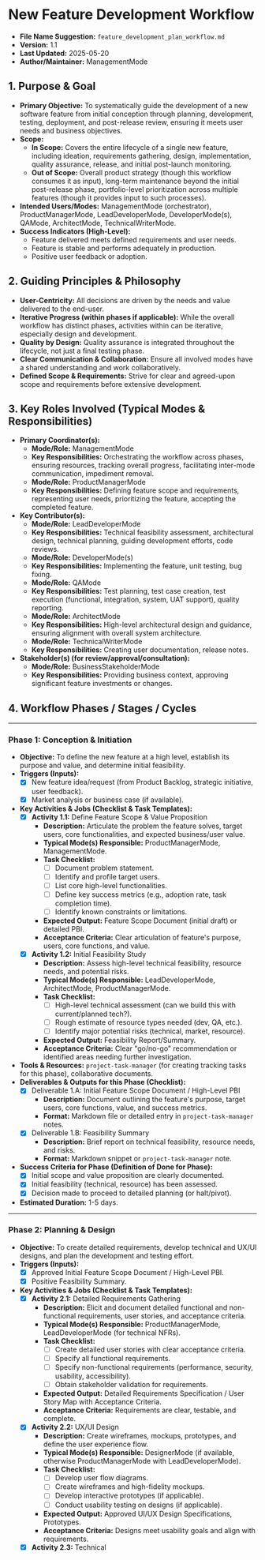 # New Feature Development Workflow

* **File Name Suggestion:** `feature_development_plan_workflow.md`
* **Version:** 1.1
* **Last Updated:** 2025-05-20
* **Author/Maintainer:** ManagementMode

## 1. Purpose & Goal

* **Primary Objective:** To systematically guide the development of a new software feature from initial conception through planning, development, testing, deployment, and post-release review, ensuring it meets user needs and business objectives.
* **Scope:**
    * **In Scope:** Covers the entire lifecycle of a single new feature, including ideation, requirements gathering, design, implementation, quality assurance, release, and initial post-launch monitoring.
    * **Out of Scope:** Overall product strategy (though this workflow consumes it as input), long-term maintenance beyond the initial post-release phase, portfolio-level prioritization across multiple features (though it provides input to such processes).
* **Intended Users/Modes:** ManagementMode (orchestrator), ProductManagerMode, LeadDeveloperMode, DeveloperMode(s), QAMode, ArchitectMode, TechnicalWriterMode.
* **Success Indicators (High-Level):**
    * Feature delivered meets defined requirements and user needs.
    * Feature is stable and performs adequately in production.
    * Positive user feedback or adoption.

## 2. Guiding Principles & Philosophy

* **User-Centricity:** All decisions are driven by the needs and value delivered to the end-user.
* **Iterative Progress (within phases if applicable):** While the overall workflow has distinct phases, activities within can be iterative, especially design and development.
* **Quality by Design:** Quality assurance is integrated throughout the lifecycle, not just a final testing phase.
* **Clear Communication & Collaboration:** Ensure all involved modes have a shared understanding and work collaboratively.
* **Defined Scope & Requirements:** Strive for clear and agreed-upon scope and requirements before extensive development.

## 3. Key Roles Involved (Typical Modes & Responsibilities)

* **Primary Coordinator(s):**
    * **Mode/Role:** ManagementMode
    * **Key Responsibilities:** Orchestrating the workflow across phases, ensuring resources, tracking overall progress, facilitating inter-mode communication, impediment removal.
    * **Mode/Role:** ProductManagerMode
    * **Key Responsibilities:** Defining feature scope and requirements, representing user needs, prioritizing the feature, accepting the completed feature.
* **Key Contributor(s):**
    * **Mode/Role:** LeadDeveloperMode
    * **Key Responsibilities:** Technical feasibility assessment, architectural design, technical planning, guiding development efforts, code reviews.
    * **Mode/Role:** DeveloperMode(s)
    * **Key Responsibilities:** Implementing the feature, unit testing, bug fixing.
    * **Mode/Role:** QAMode
    * **Key Responsibilities:** Test planning, test case creation, test execution (functional, integration, system, UAT support), quality reporting.
    * **Mode/Role:** ArchitectMode
    * **Key Responsibilities:** High-level architectural design and guidance, ensuring alignment with overall system architecture.
    * **Mode/Role:** TechnicalWriterMode
    * **Key Responsibilities:** Creating user documentation, release notes.
* **Stakeholder(s) (for review/approval/consultation):**
    * **Mode/Role:** BusinessStakeholderMode
    * **Key Responsibilities:** Providing business context, approving significant feature investments or changes.

## 4. Workflow Phases / Stages / Cycles

---
### Phase 1: Conception & Initiation

* **Objective:** To define the new feature at a high level, establish its purpose and value, and determine initial feasibility.
* **Triggers (Inputs):**
    * [X] New feature idea/request (from Product Backlog, strategic initiative, user feedback).
    * [X] Market analysis or business case (if available).
* **Key Activities & Jobs (Checklist & Task Templates):**
    * [X] **Activity 1.1:** Define Feature Scope & Value Proposition
        * **Description:** Articulate the problem the feature solves, target users, core functionalities, and expected business/user value.
        * **Typical Mode(s) Responsible:** ProductManagerMode, ManagementMode.
        * **Task Checklist:**
            * [ ] Document problem statement.
            * [ ] Identify and profile target users.
            * [ ] List core high-level functionalities.
            * [ ] Define key success metrics (e.g., adoption rate, task completion time).
            * [ ] Identify known constraints or limitations.
        * **Expected Output:** Feature Scope Document (initial draft) or detailed PBI.
        * **Acceptance Criteria:** Clear articulation of feature's purpose, users, core functions, and value.
    * [X] **Activity 1.2:** Initial Feasibility Study
        * **Description:** Assess high-level technical feasibility, resource needs, and potential risks.
        * **Typical Mode(s) Responsible:** LeadDeveloperMode, ArchitectMode, ProductManagerMode.
        * **Task Checklist:**
            * [ ] High-level technical assessment (can we build this with current/planned tech?).
            * [ ] Rough estimate of resource types needed (dev, QA, etc.).
            * [ ] Identify major potential risks (technical, market, resource).
        * **Expected Output:** Feasibility Report/Summary.
        * **Acceptance Criteria:** Clear "go/no-go" recommendation or identified areas needing further investigation.
* **Tools & Resources:** `project-task-manager` (for creating tracking tasks for this phase), collaborative documents.
* **Deliverables & Outputs for this Phase (Checklist):**
    * [X] Deliverable 1.A: Initial Feature Scope Document / High-Level PBI
        * **Description:** Document outlining the feature's purpose, target users, core functions, value, and success metrics.
        * **Format:** Markdown file or detailed entry in `project-task-manager` notes.
    * [X] Deliverable 1.B: Feasibility Summary
        * **Description:** Brief report on technical feasibility, resource needs, and risks.
        * **Format:** Markdown snippet or `project-task-manager` note.
* **Success Criteria for Phase (Definition of Done for Phase):**
    * [X] Initial scope and value proposition are clearly documented.
    * [X] Initial feasibility (technical, resource) has been assessed.
    * [X] Decision made to proceed to detailed planning (or halt/pivot).
* **Estimated Duration:** 1-5 days.

---
### Phase 2: Planning & Design

* **Objective:** To create detailed requirements, develop technical and UX/UI designs, and plan the development and testing effort.
* **Triggers (Inputs):**
    * [X] Approved Initial Feature Scope Document / High-Level PBI.
    * [X] Positive Feasibility Summary.
* **Key Activities & Jobs (Checklist & Task Templates):**
    * [X] **Activity 2.1:** Detailed Requirements Gathering
        * **Description:** Elicit and document detailed functional and non-functional requirements, user stories, and acceptance criteria.
        * **Typical Mode(s) Responsible:** ProductManagerMode, LeadDeveloperMode (for technical NFRs).
        * **Task Checklist:**
            * [ ] Create detailed user stories with clear acceptance criteria.
            * [ ] Specify all functional requirements.
            * [ ] Specify non-functional requirements (performance, security, usability, accessibility).
            * [ ] Obtain stakeholder validation for requirements.
        * **Expected Output:** Detailed Requirements Specification / User Story Map with Acceptance Criteria.
        * **Acceptance Criteria:** Requirements are clear, testable, and complete.
    * [X] **Activity 2.2:** UX/UI Design
        * **Description:** Create wireframes, mockups, prototypes, and define the user experience flow.
        * **Typical Mode(s) Responsible:** DesignerMode (if available, otherwise ProductManagerMode with LeadDeveloperMode).
        * **Task Checklist:**
            * [ ] Develop user flow diagrams.
            * [ ] Create wireframes and high-fidelity mockups.
            * [ ] Develop interactive prototypes (if applicable).
            * [ ] Conduct usability testing on designs (if applicable).
        * **Expected Output:** Approved UI/UX Design Specifications, Prototypes.
        * **Acceptance Criteria:** Designs meet usability goals and align with requirements.
    * [X] **Activity 2.3:** Technical